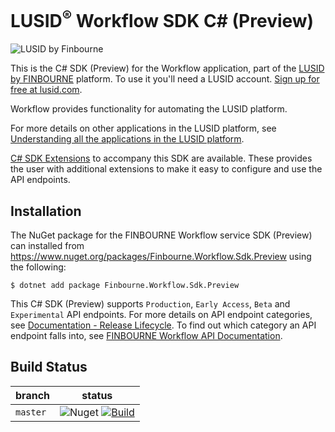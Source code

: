 # LUSID<sup>®</sup> Workflow SDK C# (Preview)
![LUSID by Finbourne](https://content.finbourne.com/LUSID_repo.png)

This is the C# SDK (Preview) for the Workflow application, part of the [LUSID by FINBOURNE](https://www.finbourne.com/lusid-technology) platform. To use it you'll need a LUSID account. [Sign up for free at lusid.com](https://www.lusid.com/app/signup).

Workflow provides functionality for automating the LUSID platform.

For more details on other applications in the LUSID platform, see [Understanding all the applications in the LUSID platform](https://support.lusid.com/knowledgebase/article/KA-01787/en-us).

[C# SDK Extensions](https://github.com/finbourne/workflow-sdk-extensions-csharp) to accompany this SDK are available. These provides the user with additional extensions to make it easy to configure and use the API endpoints.

## Installation

The NuGet package for the FINBOURNE Workflow service SDK (Preview) can installed from https://www.nuget.org/packages/Finbourne.Workflow.Sdk.Preview using the following:

```
$ dotnet add package Finbourne.Workflow.Sdk.Preview
```

This C# SDK (Preview) supports `Production`, `Early Access`, `Beta` and `Experimental` API endpoints. For more details on API endpoint categories, see [Documentation - Release Lifecycle](https://www.lusid.com/app/resources/documentation/lifecycle). To find out which category an API endpoint falls into, see [FINBOURNE Workflow API Documentation](https://www.lusid.com/workflow/swagger/index.html).

## Build Status 

| branch | status |
| --- | --- |
| `master` |  ![Nuget](https://img.shields.io/nuget/v/Finbourne.Workflow.Sdk.Preview?color=blue) [![Build](https://github.com/finbourne/workflow-sdk-csharp-preview/actions/workflow/build.yaml/badge.svg?branch=master)](https://github.com/finbourne/workflow-sdk-csharp-preview/actions/workflow/build.yaml) |
